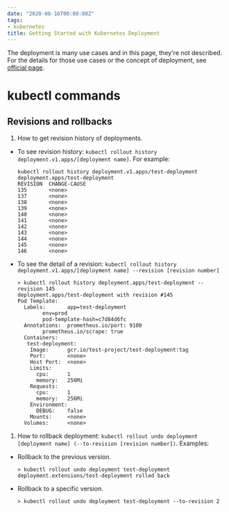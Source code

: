 ```yaml
---
date: "2020-08-16T00:00:00Z"
tags:
- kubernetes
title: Getting Started with Kubernetes Deployment
---
```


The deployment is many use cases and in this page, they're not described.
For the details for those use cases or the concept of deployment, see [official page](https://kubernetes.io/docs/concepts/workloads/controllers/deployment/).

kubectl commands
===

Revisions and rollbacks
---
1. How to get revision history of deployments.
  - To see revision history: `kubectl rollout history deployment.v1.apps/[deployment name]`. For example:
    ```
    kubectl rollout history deployment.v1.apps/test-deployment
    deployment.apps/test-deployment
    REVISION  CHANGE-CAUSE
    135       <none>
    137       <none>
    138       <none>
    139       <none>
    140       <none>
    141       <none>
    142       <none>
    143       <none>
    144       <none>
    145       <none>
    146       <none>
    ```
  - To see the detail of a revision: `kubectl rollout history deployment.v1.apps/[deployment name] --revision [revision number]`
    ```
    > kubectl rollout history deployment.apps/test-deployment --revision 145
    deployment.apps/test-deployment with revision #145
    Pod Template:
      Labels:       app=test-deployment
            env=prod
            pod-template-hash=c7d84d6fc
      Annotations:  prometheus.io/port: 9100
            prometheus.io/scrape: true
      Containers:
       test-deployment:
        Image:      gcr.io/test-project/test-deployment:tag
        Port:       <none>
        Host Port:  <none>
        Limits:
          cpu:      1
          memory:   256Mi
        Requests:
          cpu:      1
          memory:   256Mi
        Environment:
          DEBUG:    false
        Mounts:     <none>
      Volumes:      <none>
    ```
1. How to rollback deployment: `kubectl rollout undo deployment [deployment name] (--to-revision [revision number])`. Examples:
  - Rollback to the previous version.
    ```
    > kubectl rollout undo deployment test-deployment
    deployment.extensions/test-deployment rolled back
	```
  - Rollback to a specific version.
    ```
    > kubectl rollout undo deployment test-deployment --to-revision 2
	```
